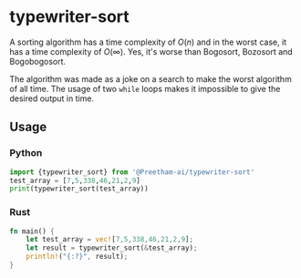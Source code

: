 # typewriter-sort
A sorting algorithm has a time complexity of $`O(n)`$ and in the worst case, it has a time complexity of $`O( \infty )`$.
Yes, it's worse than Bogosort, Bozosort and Bogobogosort.

The algorithm was made as a joke on a search to make the worst algorithm of all time.
The usage of two ```while``` loops makes it impossible to give the desired output in time.

## Usage
### Python

```python
import {typewriter_sort} from '@Preetham-ai/typewriter-sort'
test_array = [7,5,338,46,21,2,9]
print(typewriter_sort(test_array))
```

### Rust

```rust
fn main() {
    let test_array = vec![7,5,338,46,21,2,9];
    let result = typewriter_sort(&test_array);
    println!("{:?}", result);
}
```
